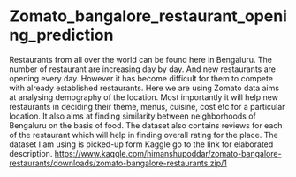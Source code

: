 # Zomato_bangalore_restaurant_opening_prediction
Restaurants from all over the world can be found here in Bengaluru. The number of restaurant are increasing day by day. And new restaurants are opening every day. However it has become difficult for them to compete with already established restaurants. Here we are using Zomato data aims at analysing demography of the location. Most importantly it will help new restaurants in deciding their theme, menus, cuisine, cost etc for a particular location. It also aims at finding similarity between neighborhoods of Bengaluru on the basis of food. The dataset also contains reviews for each of the restaurant which will help in finding overall rating for the place.
The dataset I am using is picked-up form Kaggle go to the link for elaborated description.
https://www.kaggle.com/himanshupoddar/zomato-bangalore-restaurants/downloads/zomato-bangalore-restaurants.zip/1
